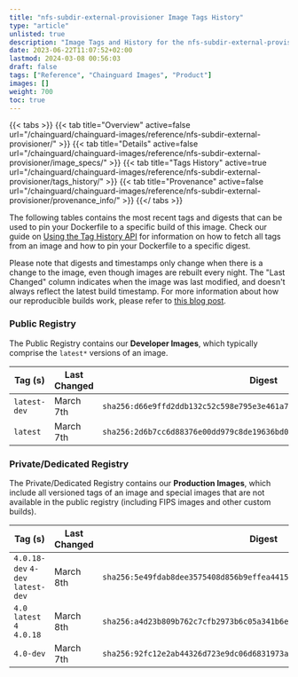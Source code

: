 ```yaml
---
title: "nfs-subdir-external-provisioner Image Tags History"
type: "article"
unlisted: true
description: "Image Tags and History for the nfs-subdir-external-provisioner Chainguard Image"
date: 2023-06-22T11:07:52+02:00
lastmod: 2024-03-08 00:56:03
draft: false
tags: ["Reference", "Chainguard Images", "Product"]
images: []
weight: 700
toc: true
---
```


{{< tabs >}}
{{< tab title="Overview" active=false url="/chainguard/chainguard-images/reference/nfs-subdir-external-provisioner/" >}}
{{< tab title="Details" active=false url="/chainguard/chainguard-images/reference/nfs-subdir-external-provisioner/image_specs/" >}}
{{< tab title="Tags History" active=true url="/chainguard/chainguard-images/reference/nfs-subdir-external-provisioner/tags_history/" >}}
{{< tab title="Provenance" active=false url="/chainguard/chainguard-images/reference/nfs-subdir-external-provisioner/provenance_info/" >}}
{{</ tabs >}}

The following tables contains the most recent tags and digests that can be used to pin your Dockerfile to a specific build of this image. Check our guide on [Using the Tag History API](/chainguard/chainguard-images/using-the-tag-history-api/) for information on how to fetch all tags from an image and how to pin your Dockerfile to a specific digest.

Please note that digests and timestamps only change when there is a change to the image, even though images are rebuilt every night. The "Last Changed" column indicates when the image was last modified, and doesn't always reflect the latest build timestamp. For more information about how our reproducible builds work, please refer to [this blog post](https://www.chainguard.dev/unchained/reproducing-chainguards-reproducible-image-builds).

### Public Registry
The Public Registry contains our **Developer Images**, which typically comprise the `latest*` versions of an image.

| Tag (s)       | Last Changed | Digest                                                                    |
|---------------|--------------|---------------------------------------------------------------------------|
|  `latest-dev` | March 7th    | `sha256:d66e9ffd2ddb132c52c598e795e3e461a79ff5db193f9371e1b6796b1e9b94ac` |
|  `latest`     | March 7th    | `sha256:2d6b7cc6d88376e00dd979c8de19636bd0ca9c9889cfb30c4c9e721e2b650cd9` |


### Private/Dedicated Registry
The Private/Dedicated Registry contains our **Production Images**, which include all versioned tags of an image and special images that are not available in the public registry (including FIPS images and other custom builds).

| Tag (s)                            | Last Changed | Digest                                                                    |
|------------------------------------|--------------|---------------------------------------------------------------------------|
|  `4.0.18-dev` `4-dev` `latest-dev` | March 8th    | `sha256:5e49fdab8dee3575408d856b9effea4415998df9ce30e1666d76012dc2e9feef` |
|  `4.0` `latest` `4` `4.0.18`       | March 8th    | `sha256:a4d23b809b762c7cfb2973b6c05a341b6e69c64d00b75d01773bd31869e76953` |
|  `4.0-dev`                         | March 7th    | `sha256:92fc12e2ab44326d723e9dc06d6831973a0c9cec7ad403c990ed5ba90f8f31db` |

